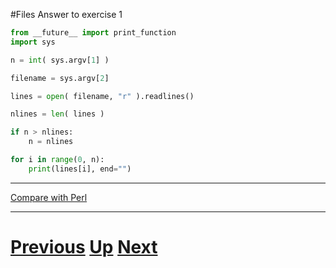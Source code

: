 #Files Answer to exercise 1

```python
from __future__ import print_function
import sys

n = int( sys.argv[1] )

filename = sys.argv[2]

lines = open( filename, "r" ).readlines()

nlines = len( lines )

if n > nlines:
    n = nlines

for i in range(0, n):
    print(lines[i], end="")
```

***

[Compare with Perl](../beginning_perl/files_head.md)

***

# [Previous](files.md) [Up](README.md) [Next](files.md)
